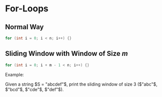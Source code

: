 # For-Loops

## Normal Way

```cpp
for (int i = 0; i < n; i++) {}
```

## Sliding Window with Window of Size $m$

```cpp
for (int i = 0; i + m - 1 < n; i++) {}
```


Example:

Given a string $S = "abcdef"$, print the sliding window of size $3$ ($"abc"$, $"bcd"$, $"cde"$, $"def"$).
